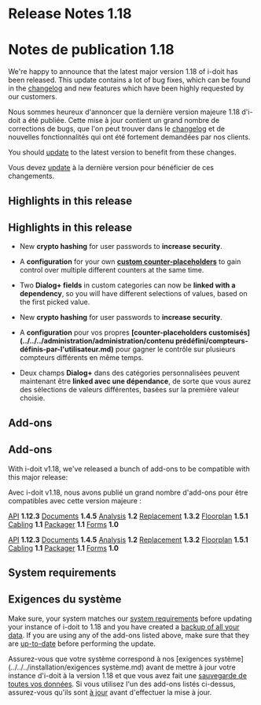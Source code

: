 <!-- TRANSLATED by md-translate -->
# Release Notes 1.18

# Notes de publication 1.18

We're happy to announce that the latest major version 1.18 of i-doit has been released. This update contains a lot of bug fixes, which can be found in the [changelog](../release-notes-1.18/index.md) and new features which have been highly requested by our customers.

Nous sommes heureux d'annoncer que la dernière version majeure 1.18 d'i-doit a été publiée. Cette mise à jour contient un grand nombre de corrections de bugs, que l'on peut trouver dans le [changelog](../release-notes-1.18/index.md) et de nouvelles fonctionnalités qui ont été fortement demandées par nos clients.

You should [update](../../../wartung-und-betrieb/update-einspielen.md) to the latest version to benefit from these changes.

Vous devez [update](../../../maintenance-et-exploitation/update-einspielen.md) à la dernière version pour bénéficier de ces changements.

## Highlights in this release

## Highlights in this release

* New **crypto hashing** for user passwords to **increase security**.
* A **configuration** for your own **[custom counter-placeholders](../../../administration/verwaltung/vordefinierte-inhalte/benutzerdefinierte-zaehler.md)** to gain control over multiple different counters at the same time.
* Two **Dialog+ fields** in custom categories can now be **linked with a dependency**, so you will have different selections of values, based on the first picked value.

* New **crypto hashing** for user passwords to **increase security**.
* A **configuration** pour vos propres **[counter-placeholders customisés](../../../administration/administration/contenu prédéfini/compteurs-définis-par-l'utilisateur.md)** pour gagner le contrôle sur plusieurs compteurs différents en même temps.
* Deux champs **Dialog+** dans des catégories personnalisées peuvent maintenant être **linked avec une dépendance**, de sorte que vous aurez des sélections de valeurs différentes, basées sur la première valeur choisie.

## Add-ons

## Add-ons

With i-doit v1.18, we've released a bunch of add-ons to be compatible with this major release:

Avec i-doit v1.18, nous avons publié un grand nombre d'add-ons pour être compatibles avec cette version majeure :

[API](../../../i-doit-pro-add-ons/api/index.md) **1.12.3**
[Documents](../../../i-doit-pro-add-ons/documents/index.md) **1.4.5**
[Analysis](../../../i-doit-pro-add-ons/analysis.md) **1.2**
[Replacement](../../../i-doit-pro-add-ons/replacement.md) **1.3.2**
[Floorplan](../../../i-doit-pro-add-ons/floorplan.md) **1.5.1**
[Cabling](../../../i-doit-pro-add-ons/cabling.md) **1.1**
[Packager](../../../i-doit-pro-add-ons/add-on-packager.md) **1.1**
[Forms](../../../i-doit-pro-add-ons/forms/index.md) **1.0**

[API](../../../i-doit-pro-add-ons/api/index.md) **1.12.3**
[Documents](../../../i-doit-pro-add-ons/documents/index.md) **1.4.5**
[Analysis](../../../i-doit-pro-add-ons/analysis.md) **1.2**
[Replacement](../../i-doit-pro-add-ons/replacement.md) **1.3.2**
[Floorplan](../../i-doit-pro-add-ons/floorplan.md) **1.5.1**
[Cabling](../../i-doit-pro-add-ons/cabling.md) **1.1**
[Packager](../../i-doit-pro-add-ons/add-on-packager.md) **1.1**
[Forms](../../../i-doit-pro-add-ons/forms/index.md) **1.0**

## System requirements

## Exigences du système

Make sure, your system matches our [system requirements](../../../installation/systemvoraussetzungen.md) before updating your instance of i-doit to 1.18 and you have created a [backup of all your data](../../../wartung-und-betrieb/daten-sichern-und-wiederherstellen/index.md).
If you are using any of the add-ons listed above, make sure that they are [up-to-date](../../../i-doit-pro-add-ons/index.md) before performing the update.

Assurez-vous que votre système correspond à nos [exigences système](../../../installation/exigences système.md) avant de mettre à jour votre instance d'i-doit à la version 1.18 et que vous avez fait une [sauvegarde de toutes vos données](../../../maintenance-et-exploitation/sauvegarde-et-restauration-de-données/index.md).
Si vous utilisez l'un des add-ons listés ci-dessus, assurez-vous qu'ils sont [à jour](../../../i-doit-pro-add-ons/index.md) avant d'effectuer la mise à jour.